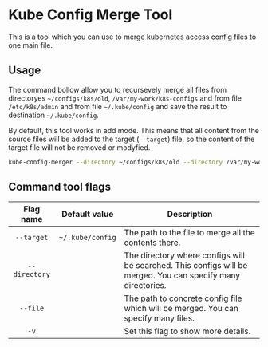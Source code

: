 # Kube Config Merge Tool

This is a tool which you can use to merge kubernetes access config files to one main file.

## Usage

The command bollow allow you to recursevely merge all files from directoryes `~/configs/k8s/old`, `/var/my-work/k8s-configs`
and from file `/etc/k8s/admin` and from file `~/.kube/config` and save the result to destination `~/.kube/config`.

By default, this tool works in add mode. This means that all content from the source files will be added
to the target (`--target`) file, so the content of the target file will not be removed or modyfied.

```bash
kube-config-merger --directory ~/configs/k8s/old --directory /var/my-work/k8s-configs --file /etc/k8s/admin --target ~/.kube/config
```

## Command tool flags

| Flag name     | Default value    | Description |
|:-------------:|:----------------:|-------------|
| `--target`    | `~/.kube/config` | The path to the file to merge all the contents there.
| `--directory` |                  | The directory where configs will be searched. This configs will be merged. You can specify many directories.
| `--file`      |                  | The path to concrete config file which will be merged. You can specify many files.
| `-v`          |                  | Set this flag to show more details.
